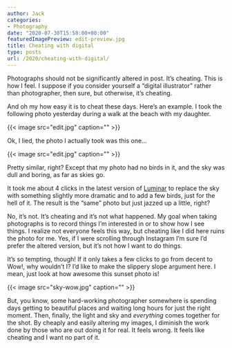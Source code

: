 ```yaml
---
author: Jack
categories:
- Photography
date: "2020-07-30T15:58:00+00:00"
featuredImagePreview: edit-preview.jpg
title: Cheating with digital
type: posts
url: /2020/cheating-with-digital/
---
```

Photographs should not be significantly altered in post. It&#8217;s cheating. This is how I feel. I suppose if you consider yourself a &#8220;digital illustrator&#8221; rather than photographer, then sure, but otherwise, it&#8217;s cheating.

And oh my how easy it is to cheat these days. Here&#8217;s an example. I took the following photo yesterday during a walk at the beach with my daughter.

{{< image src="edit.jpg" caption="" >}}


Ok, I lied, the photo I actually took was this one…

{{< image src="edit.jpg" caption="" >}}


Pretty similar, right? Except that my photo had no birds in it, and the sky was dull and boring, as far as skies go.

It took me about 4 clicks in the latest version of [Luminar][1] to replace the sky with something slightly more dramatic and to add a few birds, just for the hell of it. The result is the &#8220;same&#8221; photo but just jazzed up a little, right?

No, it&#8217;s not. It&#8217;s cheating and it&#8217;s not what happened. My goal when taking photographs is to record things I&#8217;m interested in or to show how I see things. I realize not everyone feels this way, but cheating like I did here ruins the photo for me. Yes, if I were scrolling through Instagram I&#8217;m sure I&#8217;d prefer the altered version, but it&#8217;s not how I want to do things.

It&#8217;s so tempting, though! If it only takes a few clicks to go from decent to Wow!, why wouldn&#8217;t I? I&#8217;d like to make the slippery slope argument here. I mean, just look at how awesome this sunset photo is!

{{< image src="sky-wow.jpg" caption="" >}}


But, you know, some hard-working photographer somewhere is spending days getting to beautiful places and waiting long hours for just the right moment. Then, finally, the light and sky and _everything_ comes together for the shot. By cheaply and easily altering my images, I diminish the work done by those who are out doing it for real. It feels wrong. It feels like cheating and I want no part of it.

 [1]: https://skylum.com/luminar
